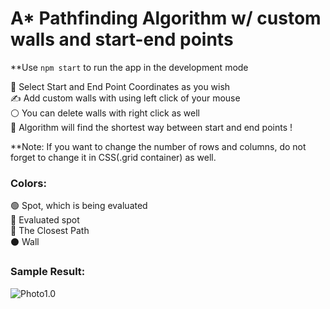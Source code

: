 # A* Pathfinding Algorithm w/ custom walls and start-end points

**Use `npm start` to run the app in the development mode

🧮 Select Start and End Point Coordinates as you wish </br>
✍ Add custom walls with using left click of your mouse </br>
⚪ You can delete walls with right click as well </br>
🎯 Algorithm will find the shortest way between start and end points ! </br>

**Note: If you want to change the number of rows and columns, do not forget to change it in CSS(.grid container) as well. 

### Colors:
🟢 Spot, which is being evaluated </br>
🔴 Evaluated spot </br>
🔵 The Closest Path </br>
⚫ Wall </br>

### Sample Result:

![Photo1.0](https://i.ibb.co/cgN9n2m/img.png) <br />
